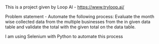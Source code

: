 This is a project given by Loop AI - https://www.tryloop.ai/

Problem statement - Automate the following process:
Evaluate the month wise collected data from the multiple businesses from the in given data table and validate the total with the given total on the data table.

I am using Selenium with Python to automate this process

